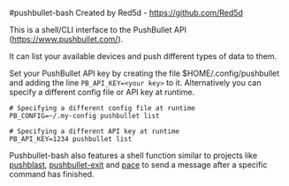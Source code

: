 #pushbullet-bash
Created by Red5d - https://github.com/Red5d

This is a shell/CLI interface to the PushBullet API (https://www.pushbullet.com/).

It can list your available devices and push different types of data to them.

Set your PushBullet API key by creating the file $HOME/.config/pushbullet and adding the line `PB_API_KEY=<your key>` to it. Alternatively you can specify a different config file or API key at runtime.

```
# Specifying a different config file at runtime
PB_CONFIG=~/.my-config pushbullet list

# Specifying a different API key at runtime
PB_API_KEY=1234 pushbullet list
```

Pushbullet-bash also features a shell function similar to projects like [pushblast](https://github.com/alebcay/pushblast), [pushbullet-exit](https://github.com/rfilmyer/pushbullet-exit) and [pace](https://github.com/esamson/pace) to send a message after a specific command has finished.
